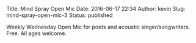 Title: Mind Spray Open Mic
Date: 2016-06-17 22:34
Author: kevin
Slug: mind-spray-open-mic-3
Status: published

Weekly Wednesday Open Mic for poets and acoustic singer/songwriters. Free. All ages welcome.
